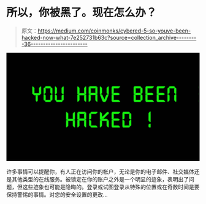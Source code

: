 # 所以，你被黑了。现在怎么办？

> 原文：<https://medium.com/coinmonks/cybered-5-so-youve-been-hacked-now-what-7e252731b63c?source=collection_archive---------36----------------------->

![](img/61341e1acd8913d6a3872239bfc78b76.png)

许多事情可以提醒你，有人正在访问你的帐户，无论是你的电子邮件、社交媒体还是其他类型的在线服务。被锁定在你的账户之外是一个明显的迹象，表明出了问题，但这些迹象也可能是隐晦的。登录或试图登录从特殊的位置或在奇数时间是要保持警惕的事情。对您的安全设置的更改…